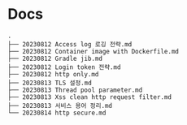 # Docs    
    .
    ├── 20230812 Access log 로깅 전략.md
    ├── 20230812 Container image with Dockerfile.md
    ├── 20230812 Gradle jib.md
    ├── 20230812 Login token 전략.md
    ├── 20230812 http only.md
    ├── 20230813 TLS 설정.md
    ├── 20230813 Thread pool parameter.md
    ├── 20230813 Xss clean http request filter.md
    ├── 20230813 서비스 용어 정리.md
    └── 20230814 http secure.md
